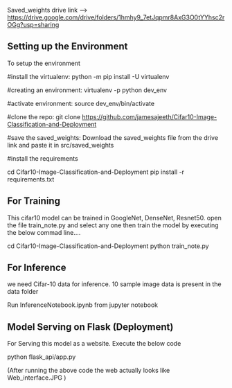 Saved_weights drive link -->  https://drive.google.com/drive/folders/1hmhy9_7etJqpmr8AxG3O0tYYhsc2rOGg?usp=sharing

## Setting up the Environment

To setup the environment 

#install the virtualenv: 
python -m pip install -U virtualenv 

#creating an environment: 
virtualenv -p python dev_env

#activate environment: 
source dev_env/bin/activate 

#clone the repo: 
git clone https://github.com/jamesajeeth/Cifar10-Image-Classification-and-Deployment

#save the saved_weights: 
Download the saved_weights file from the drive link and paste it in src/saved_weights

#install the requirements

cd Cifar10-Image-Classification-and-Deployment
pip install -r requirements.txt 



## For Training

This cifar10 model can be trained in GoogleNet, DenseNet, Resnet50.
open the file train_note.py and select any one then train the model by executing the below commad line....

cd Cifar10-Image-Classification-and-Deployment
python train_note.py 


## For Inference

 we need Cifar-10 data for inference. 10 sample image data is present in the data folder


Run InferenceNotebook.ipynb from jupyter notebook


## Model Serving on Flask (Deployment)

For Serving this model as a website. Execute the below code


python flask_api/app.py

(After running the above code the web actually looks like Web_interface.JPG )
